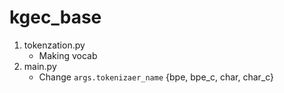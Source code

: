 # kgec_base

1. tokenzation.py
   - Making vocab
2. main.py
   - Change `args.tokenizaer_name` {bpe, bpe_c, char, char_c}
